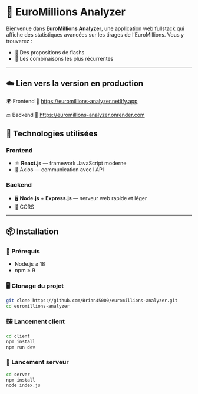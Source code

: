 # 🎲 EuroMillions Analyzer

Bienvenue dans **EuroMillions Analyzer**, une application web fullstack qui affiche des statistiques avancées sur les tirages de l’EuroMillions. Vous y trouverez :

- 🔢 Des propositions de flashs
- 🧠 Les combinaisons les plus récurrentes

---

## ☁️ Lien vers la version en production
🌍 Frontend
🔗 https://euromillions-analyzer.netlify.app

🔙 Backend
🔗 https://euromillions-analyzer.onrender.com

## 🧱 Technologies utilisées

### Frontend

- ⚛️ **React.js** — framework JavaScript moderne
- 📡 Axios — communication avec l'API

### Backend

- 🖥️ **Node.js** + **Express.js** — serveur web rapide et léger
- 📁 CORS

---

## 📦 Installation

### 🔧 Prérequis

- Node.js ≥ 18
- npm ≥ 9

### 🖥️ Clonage du projet

```bash
git clone https://github.com/Brian45000/euromillions-analyzer.git
cd euromillions-analyzer
```

### 🖼️ Lancement client

```bash
cd client
npm install
npm run dev
```

### 🔌 Lancement serveur

```bash
cd server
npm install
node index.js
```
